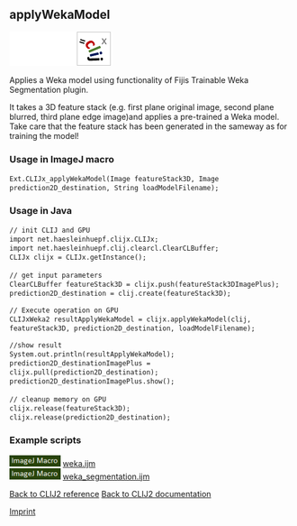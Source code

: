 ## applyWekaModel
<img src="images/mini_empty_logo.png"/><img src="images/mini_empty_logo.png"/><img src="images/mini_clijx_logo.png"/>

Applies a Weka model using functionality of Fijis Trainable Weka Segmentation plugin. 

It takes a 3D feature stack (e.g. first plane original image, second plane blurred, third plane edge image)and applies a pre-trained a Weka model. Take care that the feature stack has been generated in the sameway as for training the model!

### Usage in ImageJ macro
```
Ext.CLIJx_applyWekaModel(Image featureStack3D, Image prediction2D_destination, String loadModelFilename);
```


### Usage in Java
```
// init CLIJ and GPU
import net.haesleinhuepf.clijx.CLIJx;
import net.haesleinhuepf.clij.clearcl.ClearCLBuffer;
CLIJx clijx = CLIJx.getInstance();

// get input parameters
ClearCLBuffer featureStack3D = clijx.push(featureStack3DImagePlus);
prediction2D_destination = clij.create(featureStack3D);
```

```
// Execute operation on GPU
CLIJxWeka2 resultApplyWekaModel = clijx.applyWekaModel(clij, featureStack3D, prediction2D_destination, loadModelFilename);
```

```
//show result
System.out.println(resultApplyWekaModel);
prediction2D_destinationImagePlus = clijx.pull(prediction2D_destination);
prediction2D_destinationImagePlus.show();

// cleanup memory on GPU
clijx.release(featureStack3D);
clijx.release(prediction2D_destination);
```




### Example scripts
<a href="https://github.com/clij/clij2-docs/blob/master/src/main/macro/weka.ijm"><img src="images/language_macro.png" height="20"/></a> [weka.ijm](https://github.com/clij/clij2-docs/blob/master/src/main/macro/weka.ijm)  
<a href="https://github.com/clij/clij2-docs/blob/master/src/main/macro/weka_segmentation.ijm"><img src="images/language_macro.png" height="20"/></a> [weka_segmentation.ijm](https://github.com/clij/clij2-docs/blob/master/src/main/macro/weka_segmentation.ijm)  


[Back to CLIJ2 reference](https://clij.github.io/clij2-docs/reference)
[Back to CLIJ2 documentation](https://clij.github.io/clij2-docs)

[Imprint](https://clij.github.io/imprint)
